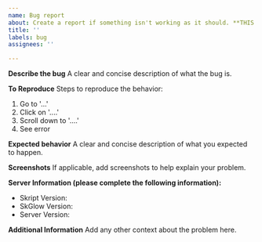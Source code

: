 ```yaml
---
name: Bug report
about: Create a report if something isn't working as it should. **THIS IS NOT FOR SUPPORT!**
title: ''
labels: bug
assignees: ''

---
```


**Describe the bug**
A clear and concise description of what the bug is.

**To Reproduce**
Steps to reproduce the behavior:
1. Go to '...'
2. Click on '....'
3. Scroll down to '....'
4. See error

**Expected behavior**
A clear and concise description of what you expected to happen.

**Screenshots**
If applicable, add screenshots to help explain your problem.

**Server Information (please complete the following information):**
 - Skript Version: 
 - SkGlow Version: 
- Server Version: 


**Additional Information**
Add any other context about the problem here.
